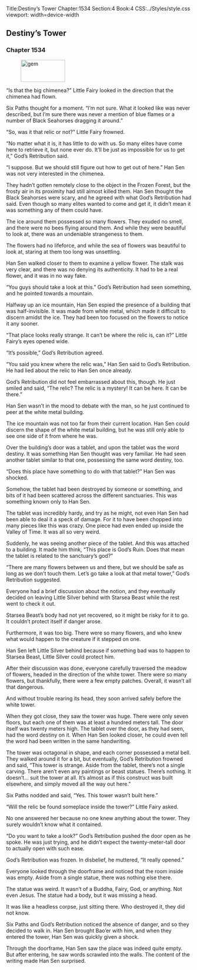Title:Destiny’s Tower 
Chapter:1534 
Section:4 
Book:4 
CSS:../Styles/style.css 
viewport: width=device-width
  
## Destiny’s Tower
### Chapter 1534 
<figure>
	<img src="../Images/gem.gif" alt="gem" id="gem" width="120" height="60" />
</figure>
  

  
  “Is that the big chimenea?” Little Fairy looked in the direction that the chimenea had flown.

Six Paths thought for a moment. “I’m not sure. What it looked like was never described, but I’m sure there was never a mention of blue flames or a number of Black Seahorses dragging it around.”

“So, was it that relic or not?” Little Fairy frowned.

“No matter what it is, it has little to do with us. So many elites have come here to retrieve it, but none ever do. It’ll be just as impossible for us to get it,” God’s Retribution said.

“I suppose. But we should still figure out how to get out of here.” Han Sen was not very interested in the chimenea.

They hadn’t gotten remotely close to the object in the Frozen Forest, but the frosty air in its proximity had still almost killed them. Han Sen thought the Black Seahorses were scary, and he agreed with what God’s Retribution had said. Even though so many elites wanted to come and get it, it didn’t mean it was something any of them could have.

The ice around them possessed so many flowers. They exuded no smell, and there were no bees flying around them. And while they were beautiful to look at, there was an undeniable strangeness to them.

The flowers had no lifeforce, and while the sea of flowers was beautiful to look at, staring at them too long was unsettling.

Han Sen walked closer to them to examine a yellow flower. The stalk was very clear, and there was no denying its authenticity. It had to be a real flower, and it was in no way fake.

“You guys should take a look at this.” God’s Retribution had seen something, and he pointed towards a mountain.

Halfway up an ice mountain, Han Sen espied the presence of a building that was half-invisible. It was made from white metal, which made it difficult to discern amidst the ice. They had been too focused on the flowers to notice it any sooner.

“That place looks really strange. It can’t be where the relic is, can it?” Little Fairy’s eyes opened wide.

“It’s possible,” God’s Retribution agreed.

“You said you knew where the relic was,” Han Sen said to God’s Retribution. He had lied about the relic to Han Sen once already.

God’s Retribution did not feel embarrassed about this, though. He just smiled and said, “The relic? The relic is a mystery! It can be here. It can be there.”

Han Sen wasn’t in the mood to debate with the man, so he just continued to peer at the white metal building.

The ice mountain was not too far from their current location. Han Sen could discern the shape of the white metal building, but he was still only able to see one side of it from where he was.

Over the building’s door was a tablet, and upon the tablet was the word destiny. It was something Han Sen thought was very familiar. He had seen another tablet similar to that one, possessing the same word destiny, too.

“Does this place have something to do with that tablet?” Han Sen was shocked.

Somehow, the tablet had been destroyed by someone or something, and bits of it had been scattered across the different sanctuaries. This was something known only to Han Sen.

The tablet was incredibly hardy, and try as he might, not even Han Sen had been able to deal it a speck of damage. For it to have been chopped into many pieces like this was crazy. One piece had even ended up inside the Valley of Time. It was all so very weird.

Suddenly, he was seeing another piece of the tablet. And this was attached to a building. It made him think, “This place is God’s Ruin. Does that mean the tablet is related to the sanctuary’s god?”

“There are many flowers between us and there, but we should be safe as long as we don’t touch them. Let’s go take a look at that metal tower,” God’s Retribution suggested.

Everyone had a brief discussion about the notion, and they eventually decided on leaving Little Silver behind with Starsea Beast while the rest went to check it out.

Starsea Beast’s body had not yet recovered, so it might be risky for it to go. It couldn’t protect itself if danger arose.

Furthermore, it was too big. There were so many flowers, and who knew what would happen to the creature if it stepped on one.

Han Sen left Little Silver behind because if something bad was to happen to Starsea Beast, Little Silver could protect him.

After their discussion was done, everyone carefully traversed the meadow of flowers, headed in the direction of the white tower. There were so many flowers, but thankfully, there were a few empty patches. Overall, it wasn’t all that dangerous.

And without trouble rearing its head, they soon arrived safely before the white tower.

When they got close, they saw the tower was huge. There were only seven floors, but each one of them was at least a hundred meters tall. The door itself was twenty meters high. The tablet over the door, as they had seen, had the word destiny on it. When Han Sen looked closer, he could even tell the word had been written in the same handwriting.

The tower was octagonal in shape, and each corner possessed a metal bell. They walked around it for a bit, but eventually, God’s Retribution frowned and said, “This tower is strange. Aside from the tablet, there’s not a single carving. There aren’t even any paintings or beast statues. There’s nothing. It doesn’t… suit the tower at all. It’s almost as if this construct was built elsewhere, and simply moved all the way out here.”

Six Paths nodded and said, “Yes. This tower wasn’t built here.”

“Will the relic be found someplace inside the tower?” Little Fairy asked.

No one answered her because no one knew anything about the tower. They surely wouldn’t know what it contained.

“Do you want to take a look?” God’s Retribution pushed the door open as he spoke. He was just trying, and he didn’t expect the twenty-meter-tall door to actually open with such ease.

God’s Retribution was frozen. In disbelief, he muttered, “It really opened.”

Everyone looked through the doorframe and noticed that the room inside was empty. Aside from a single statue, there was nothing else there.

The statue was weird. It wasn’t of a Buddha, Fairy, God, or anything. Not even Jesus. The statue had a body, but it was missing a head.

It was like a headless corpse, just sitting there. Who destroyed it, they did not know.

Six Paths and God’s Retribution noticed the absence of danger, and so they decided to walk in. Han Sen brought Bao’er with him, and when they entered the tower, Han Sen was quickly given a shock.

Through the doorframe, Han Sen saw the place was indeed quite empty. But after entering, he saw words scrawled into the walls. The content of the writing made Han Sen surprised.
